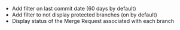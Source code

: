 - Add filter on last commit date (60 days by default)
- Add filter to not display protected branches (on by default)
- Display status of the Merge Request associated with each branch
